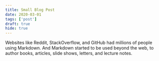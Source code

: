 ```yaml
---
title: Small Blog Post
date: 2020-03-01
tags: ['post']
draft: true
hide: true
---
```


Websites like Reddit, StackOverflow, and GitHub had millions of people using Markdown. And Markdown started to be used beyond the web, to author books, articles, slide shows, letters, and lecture notes.
